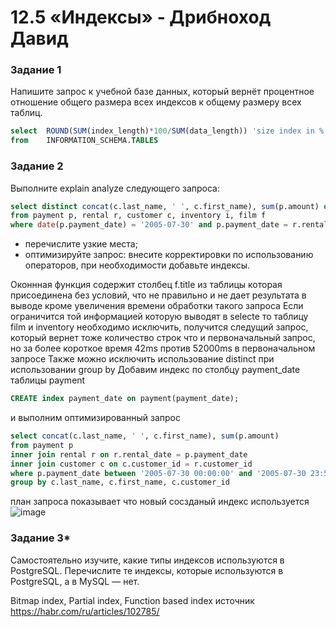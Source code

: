 # 12.5 «Индексы» - Дрибноход Давид

### Задание 1

Напишите запрос к учебной базе данных, который вернёт процентное отношение общего размера всех индексов к общему размеру всех таблиц.

```sql
select	ROUND(SUM(index_length)*100/SUM(data_length)) 'size index in %'
from	INFORMATION_SCHEMA.TABLES
```

### Задание 2

Выполните explain analyze следующего запроса:
```sql
select distinct concat(c.last_name, ' ', c.first_name), sum(p.amount) over (partition by c.customer_id, f.title)
from payment p, rental r, customer c, inventory i, film f
where date(p.payment_date) = '2005-07-30' and p.payment_date = r.rental_date and r.customer_id = c.customer_id and i.inventory_id = r.inventory_id
```
- перечислите узкие места;
- оптимизируйте запрос: внесите корректировки по использованию операторов, при необходимости добавьте индексы.

Оконнная функция содержит столбец f.title из таблицы которая присоединена без условий, что не правильно и не дает результата в выводе кроме увеличения времени обработки такого запроса
Если ограничится той информацией которую выводят в selecte то таблицу film и inventory необходимо исключить, получится следущий запрос, который вернет тоже количество строк что и первоначальный запрос, но за более короткое время 42ms против 52000ms в первоначальном запросе
Также можно исключить использование distinct при использовании group by
Добавим индекс по столбцу payment_date таблицы payment
```sql
CREATE index payment_date on payment(payment_date);
```
и выполним оптимизированный запрос
```sql
select concat(c.last_name, ' ', c.first_name), sum(p.amount)
from payment p
inner join rental r on r.rental_date = p.payment_date
inner join customer c on c.customer_id = r.customer_id 
where p.payment_date between '2005-07-30 00:00:00' and '2005-07-30 23:59:59'
group by c.last_name, c.first_name, c.customer_id  
```

план запроса показывает что новый сосзданый индекс используется
![image](https://github.com/DrDavidN/12-05hw/assets/128225763/84ca0ba7-a311-4629-9591-b8736d5524b0)


### Задание 3*

Самостоятельно изучите, какие типы индексов используются в PostgreSQL. Перечислите те индексы, которые используются в PostgreSQL, а в MySQL — нет.

Bitmap index, Partial index, Function based index
источник https://habr.com/ru/articles/102785/
